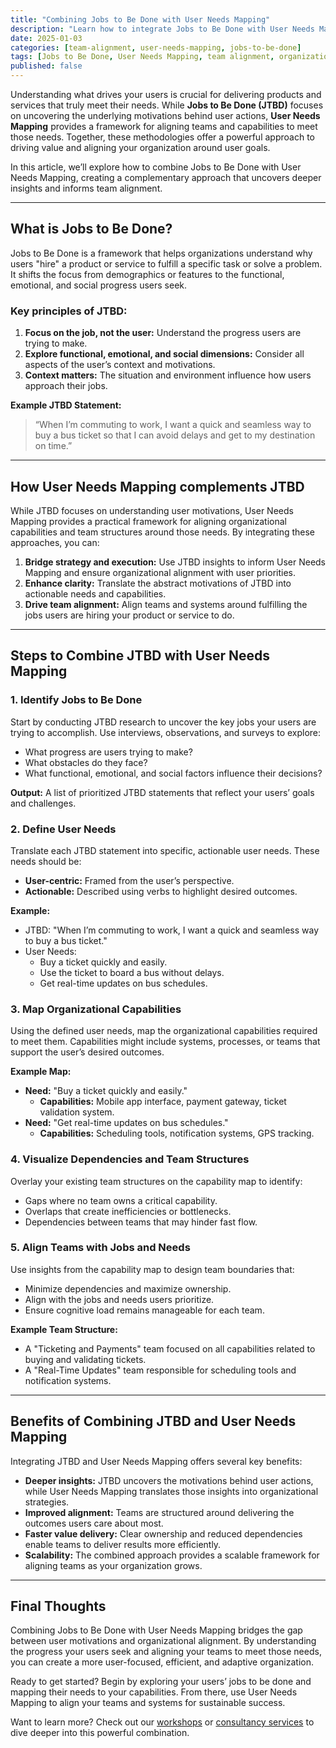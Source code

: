 ```yaml
---
title: "Combining Jobs to Be Done with User Needs Mapping"
description: "Learn how to integrate Jobs to Be Done with User Needs Mapping to uncover deeper user insights and align teams effectively."
date: 2025-01-03
categories: [team-alignment, user-needs-mapping, jobs-to-be-done]
tags: [Jobs to Be Done, User Needs Mapping, team alignment, organizational design, customer insights]
published: false
---
```


Understanding what drives your users is crucial for delivering products and services that truly meet their needs. While **Jobs to Be Done (JTBD)** focuses on uncovering the underlying motivations behind user actions, **User Needs Mapping** provides a framework for aligning teams and capabilities to meet those needs. Together, these methodologies offer a powerful approach to driving value and aligning your organization around user goals.

In this article, we’ll explore how to combine Jobs to Be Done with User Needs Mapping, creating a complementary approach that uncovers deeper insights and informs team alignment.

---

## What is Jobs to Be Done?

Jobs to Be Done is a framework that helps organizations understand why users "hire" a product or service to fulfill a specific task or solve a problem. It shifts the focus from demographics or features to the functional, emotional, and social progress users seek.

### Key principles of JTBD:
1. **Focus on the job, not the user:** Understand the progress users are trying to make.
2. **Explore functional, emotional, and social dimensions:** Consider all aspects of the user’s context and motivations.
3. **Context matters:** The situation and environment influence how users approach their jobs.

**Example JTBD Statement:**
> “When I’m commuting to work, I want a quick and seamless way to buy a bus ticket so that I can avoid delays and get to my destination on time.”

---

## How User Needs Mapping complements JTBD

While JTBD focuses on understanding user motivations, User Needs Mapping provides a practical framework for aligning organizational capabilities and team structures around those needs. By integrating these approaches, you can:

1. **Bridge strategy and execution:** Use JTBD insights to inform User Needs Mapping and ensure organizational alignment with user priorities.
2. **Enhance clarity:** Translate the abstract motivations of JTBD into actionable needs and capabilities.
3. **Drive team alignment:** Align teams and systems around fulfilling the jobs users are hiring your product or service to do.

---

## Steps to Combine JTBD with User Needs Mapping

### 1. Identify Jobs to Be Done

Start by conducting JTBD research to uncover the key jobs your users are trying to accomplish. Use interviews, observations, and surveys to explore:
- What progress are users trying to make?
- What obstacles do they face?
- What functional, emotional, and social factors influence their decisions?

**Output:** A list of prioritized JTBD statements that reflect your users’ goals and challenges.

### 2. Define User Needs

Translate each JTBD statement into specific, actionable user needs. These needs should be:
- **User-centric:** Framed from the user’s perspective.
- **Actionable:** Described using verbs to highlight desired outcomes.

**Example:**
- JTBD: "When I’m commuting to work, I want a quick and seamless way to buy a bus ticket."
- User Needs:
  - Buy a ticket quickly and easily.
  - Use the ticket to board a bus without delays.
  - Get real-time updates on bus schedules.

### 3. Map Organizational Capabilities

Using the defined user needs, map the organizational capabilities required to meet them. Capabilities might include systems, processes, or teams that support the user’s desired outcomes.

**Example Map:**
- **Need:** "Buy a ticket quickly and easily."
  - **Capabilities:** Mobile app interface, payment gateway, ticket validation system.
- **Need:** "Get real-time updates on bus schedules."
  - **Capabilities:** Scheduling tools, notification systems, GPS tracking.

### 4. Visualize Dependencies and Team Structures

Overlay your existing team structures on the capability map to identify:
- Gaps where no team owns a critical capability.
- Overlaps that create inefficiencies or bottlenecks.
- Dependencies between teams that may hinder fast flow.

### 5. Align Teams with Jobs and Needs

Use insights from the capability map to design team boundaries that:
- Minimize dependencies and maximize ownership.
- Align with the jobs and needs users prioritize.
- Ensure cognitive load remains manageable for each team.

**Example Team Structure:**
- A "Ticketing and Payments" team focused on all capabilities related to buying and validating tickets.
- A "Real-Time Updates" team responsible for scheduling tools and notification systems.

---

## Benefits of Combining JTBD and User Needs Mapping

Integrating JTBD and User Needs Mapping offers several key benefits:
- **Deeper insights:** JTBD uncovers the motivations behind user actions, while User Needs Mapping translates those insights into organizational strategies.
- **Improved alignment:** Teams are structured around delivering the outcomes users care about most.
- **Faster value delivery:** Clear ownership and reduced dependencies enable teams to deliver results more efficiently.
- **Scalability:** The combined approach provides a scalable framework for aligning teams as your organization grows.

---

## Final Thoughts

Combining Jobs to Be Done with User Needs Mapping bridges the gap between user motivations and organizational alignment. By understanding the progress your users seek and aligning your teams to meet those needs, you can create a more user-focused, efficient, and adaptive organization.

Ready to get started? Begin by exploring your users’ jobs to be done and mapping their needs to your capabilities. From there, use User Needs Mapping to align your teams and systems for sustainable success.

Want to learn more? Check out our [workshops](/workshops) or [consultancy services](/consultancy) to dive deeper into this powerful combination.
